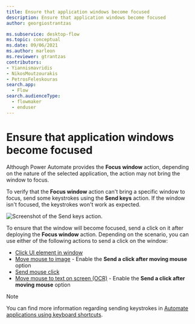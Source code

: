 ```yaml
---
title: Ensure that application windows become focused
description: Ensure that application windows become focused 
author: georgiostrantzas

ms.subservice: desktop-flow
ms.topic: conceptual
ms.date: 09/06/2021
ms.author: marleon
ms.reviewer: gtrantzas
contributors:
- Yiannismavridis
- NikosMoutzourakis
- PetrosFeleskouras
search.app: 
  - Flow
search.audienceType: 
  - flowmaker
  - enduser
---
```


# Ensure that application windows become focused 

Although Power Automate provides the **Focus window** action, depending on the nature of the selected application, the action may not bring the window to focus.

To verify that the **Focus window** action can't bring a specific window to focus, send some keystrokes using the **Send keys** action. If the window isn't focused, the keystrokes won't work as expected.

![Screenshot of the Send keys action.](media/ensure-windows-become-focused/send-keys-action.png)

To ensure that the window will become focused, send a click on it after deploying the **Focus window** action. Depending on the scenario, you can use either of the following actions to send a click on the window: 

- [Click UI element in window](../actions-reference/uiautomation.md#click)
- [Move mouse to image](../actions-reference/mouseandkeyboard.md#movemousetoimagebase) - Enable the **Send a click after moving mouse** option
- [Send mouse click](../actions-reference/mouseandkeyboard.md#sendmouseclick)
- [Move mouse to text on screen (OCR)](../actions-reference/mouseandkeyboard.md#movemousetotextonscreenwithocraction) - Enable the **Send a click after moving mouse** option

> [!NOTE]
> You can find more information regarding sending keystrokes in [Automate applications using keyboard shortcuts](automate-applications-keyboard-shortcuts.md).